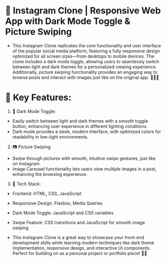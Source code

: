 # 📸 Instagram Clone | Responsive Web App with Dark Mode Toggle & Picture Swiping

- This Instagram Clone replicates the core functionality and user interface of the popular social media platform, featuring a fully responsive design optimized for all screen sizes—from desktops to mobile devices. The clone includes a dark mode toggle, allowing users to seamlessly switch between light and dark themes for a personalized viewing experience. Additionally, picture swiping functionality provides an engaging way to browse posts and interact with images just like on the original app. 📱🌑✨

# 🚀 Key Features:

1. 🌙 Dark Mode Toggle:

- Easily switch between light and dark themes with a smooth toggle button, enhancing user experience in different lighting conditions.
- Dark mode provides a sleek, modern interface, with optimized colors for readability in low-light environments.

2. 📷 Picture Swiping:

- Swipe through pictures with smooth, intuitive swipe gestures, just like on Instagram.
- Image Carousel functionality lets users view multiple images in a post, enhancing the browsing experience.

3. 🔧 Tech Stack:

- Frontend: HTML, CSS, JavaScript
- Responsive Design: Flexbox, Media Queries
- Dark Mode Toggle: JavaScript and CSS variables
- Swipe Feature: CSS transitions and JavaScript for smooth image swiping

- This Instagram Clone is a great way to showcase your front-end development skills while learning modern techniques like dark theme implementation, responsive design, and interactive UI components. Perfect for building on as a personal project or portfolio piece! 🌟📱
